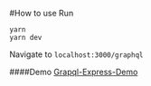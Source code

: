 #How to use
Run
```
yarn
yarn dev
```
Navigate to `localhost:3000/graphql`

####Demo
[Grapql-Express-Demo](https://express-graphql.now.sh/graphql)
